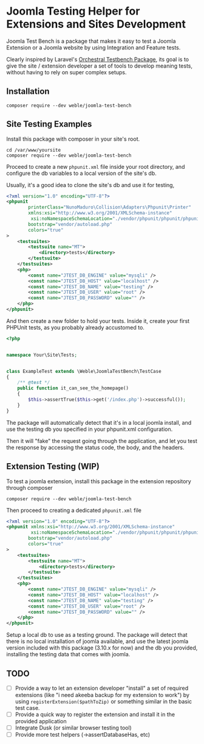 # Joomla Testing Helper for Extensions and Sites Development 

Joomla Test Bench is a package that makes it easy to test a Joomla Extension or a Joomla website by using Integration and Feature tests.

Clearly inspired by Laravel's [Orchestral Testbench Package](https://github.com/orchestral/testbench), its goal is to give the site / extension developer a set of tools to develop meaning tests, without having to rely on super complex setups.

## Installation

```composer require --dev weble/joomla-test-bench```

## Site Testing Examples

Install this package with composer in your site's root.

```
cd /var/www/yoursite
composer require --dev weble/joomla-test-bench
``` 

Proceed to create a new ```phpunit.xml``` file inside your root directory, and configure the db variables to a local version of the site's db.

Usually, it's a good idea to clone the site's db and use it for testing,

```xml
<?xml version="1.0" encoding="UTF-8"?>
<phpunit
        printerClass="NunoMaduro\Collision\Adapters\Phpunit\Printer"
        xmlns:xsi="http://www.w3.org/2001/XMLSchema-instance"
         xsi:noNamespaceSchemaLocation="./vendor/phpunit/phpunit/phpunit.xsd"
        bootstrap="vendor/autoload.php"
        colors="true"
>
    <testsuites>
        <testsuite name="MT">
            <directory>tests</directory>
        </testsuite>
    </testsuites>
    <php>
        <const name="JTEST_DB_ENGINE" value="mysqli" />
        <const name="JTEST_DB_HOST" value="localhost" />
        <const name="JTEST_DB_NAME" value="testing" />
        <const name="JTEST_DB_USER" value="root" />
        <const name="JTEST_DB_PASSWORD" value="" />
    </php>
</phpunit>

```

And then create a new folder to hold your tests.
Inside it, create your first PHPUnit tests, as you probably already accustomed to.

```php
<?php


namespace Your\Site\Tests;


class ExampleTest extends \Weble\JoomlaTestBench\TestCase
{
    /** @test */
    public function it_can_see_the_homepage()
    {
        $this->assertTrue($this->get('/index.php')->successful());
    }
}

```

The package will automatically detect that it's in a local joomla install, and use the testing db you specified in your phpunit.xml configuration.

Then it will "fake" the request going through the application, and let you test the response by accessing the status code, the body, and the headers.


## Extension Testing (WIP)

To test a joomla extension, install this package in the extension repository through composer

```composer require --dev weble/joomla-test-bench```

Then proceed to creating a dedicated ```phpunit.xml``` file

```xml
<?xml version="1.0" encoding="UTF-8"?>
<phpunit xmlns:xsi="http://www.w3.org/2001/XMLSchema-instance"
         xsi:noNamespaceSchemaLocation="./vendor/phpunit/phpunit/phpunit.xsd"
        bootstrap="vendor/autoload.php"
        colors="true"
>
    <testsuites>
        <testsuite name="MT">
            <directory>tests</directory>
        </testsuite>
    </testsuites>
    <php>
        <const name="JTEST_DB_ENGINE" value="mysqli" />
        <const name="JTEST_DB_HOST" value="localhost" />
        <const name="JTEST_DB_NAME" value="testing" />
        <const name="JTEST_DB_USER" value="root" />
        <const name="JTEST_DB_PASSWORD" value="" />
    </php>
</phpunit>
```

Setup a local db to use as a testing ground.
The package will detect that there is no local installation of joomla available, and use the latest joomla version included with this package (3.10.x for now) and the db you provided, installing the testing data that comes with joomla.

## TODO

- [ ] Provide a way to let an extension developer "install" a set of required extensions (like "i need akeeba backup for my extension to work") by using ```registerExtension($pathToZip)``` or something similar in the basic test case.
- [ ] Provide a quick way to register the extension and install it in the provided application
- [ ] Integrate Dusk (or similar browser testing tool)
- [ ] Provide more test helpers (->assertDatabaseHas, etc) 
